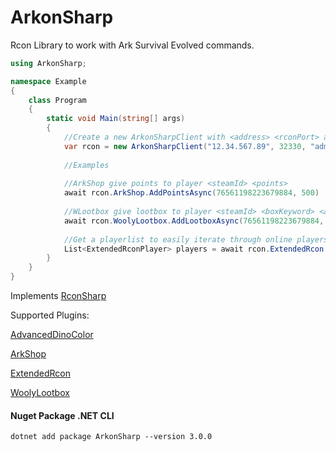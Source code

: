 # ArkonSharp

Rcon Library to work with Ark Survival Evolved commands.

```csharp
using ArkonSharp;

namespace Example
{
    class Program
    {
        static void Main(string[] args)
        {
            //Create a new ArkonSharpClient with <address> <rconPort> and <rconPassword>
            var rcon = new ArkonSharpClient("12.34.567.89", 32330, "adminpass");
            
            //Examples
            
            //ArkShop give points to player <steamId> <points>
            await rcon.ArkShop.AddPointsAsync(76561198223679884, 500)
            
            //WLootbox give lootbox to player <steamId> <boxKeyword> <amount>
            await rcon.WoolyLootbox.AddLootboxAsync(76561198223679884, "Gold", 5);
            
            //Get a playerlist to easily iterate through online players
            List<ExtendedRconPlayer> players = await rcon.ExtendedRcon.GetOnlinePlayersAsync();
        }
    }
}
```

Implements [RconSharp](https://github.com/stefanodriussi/rconsharp)

Supported Plugins:

[AdvancedDinoColor](https://arkserverapi.com/index.php?resources/advanced-dino-color.152/)

[ArkShop](https://arkserverapi.com/index.php?resources/shop-currency-kits.14/)

[ExtendedRcon](https://arkserverapi.com/index.php?resources/extended-rcon.5/)

[WoolyLootbox]()

#### Nuget Package .NET CLI

```cli
dotnet add package ArkonSharp --version 3.0.0
```
